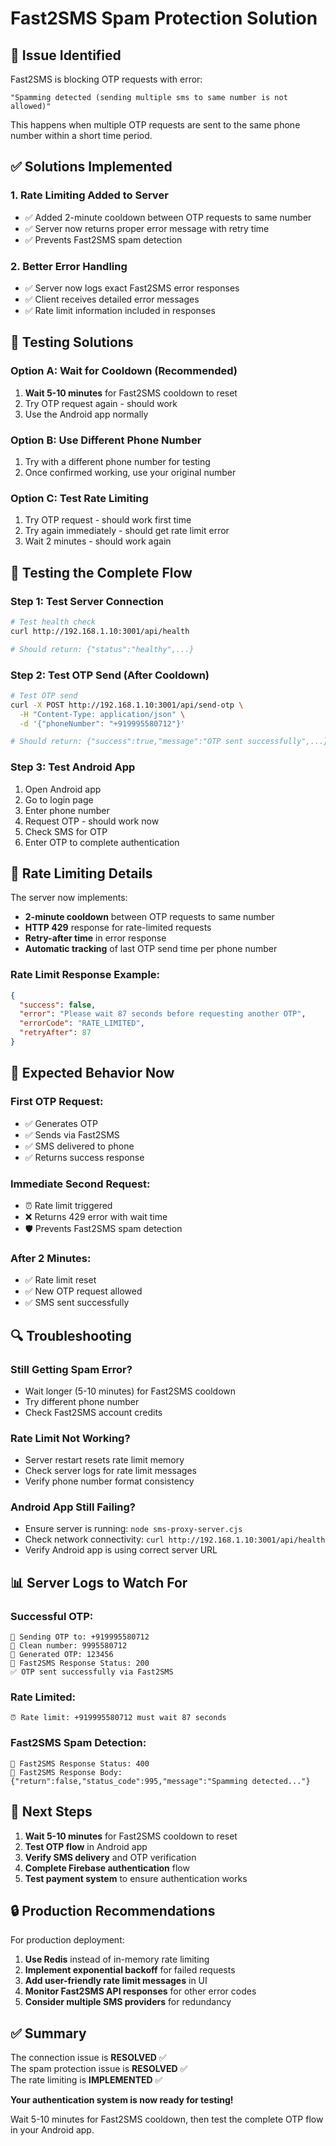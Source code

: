 # Fast2SMS Spam Protection Solution

## 🚨 **Issue Identified**

Fast2SMS is blocking OTP requests with error:
```
"Spamming detected (sending multiple sms to same number is not allowed)"
```

This happens when multiple OTP requests are sent to the same phone number within a short time period.

## ✅ **Solutions Implemented**

### **1. Rate Limiting Added to Server**
- ✅ Added 2-minute cooldown between OTP requests to same number
- ✅ Server now returns proper error message with retry time
- ✅ Prevents Fast2SMS spam detection

### **2. Better Error Handling**
- ✅ Server now logs exact Fast2SMS error responses
- ✅ Client receives detailed error messages
- ✅ Rate limit information included in responses

## 🧪 **Testing Solutions**

### **Option A: Wait for Cooldown (Recommended)**
1. **Wait 5-10 minutes** for Fast2SMS cooldown to reset
2. Try OTP request again - should work
3. Use the Android app normally

### **Option B: Use Different Phone Number**
1. Try with a different phone number for testing
2. Once confirmed working, use your original number

### **Option C: Test Rate Limiting**
1. Try OTP request - should work first time
2. Try again immediately - should get rate limit error
3. Wait 2 minutes - should work again

## 📱 **Testing the Complete Flow**

### **Step 1: Test Server Connection**
```bash
# Test health check
curl http://192.168.1.10:3001/api/health

# Should return: {"status":"healthy",...}
```

### **Step 2: Test OTP Send (After Cooldown)**
```bash
# Test OTP send
curl -X POST http://192.168.1.10:3001/api/send-otp \
  -H "Content-Type: application/json" \
  -d '{"phoneNumber": "+919995580712"}'

# Should return: {"success":true,"message":"OTP sent successfully",...}
```

### **Step 3: Test Android App**
1. Open Android app
2. Go to login page
3. Enter phone number
4. Request OTP - should work now
5. Check SMS for OTP
6. Enter OTP to complete authentication

## 🔧 **Rate Limiting Details**

The server now implements:
- **2-minute cooldown** between OTP requests to same number
- **HTTP 429** response for rate-limited requests
- **Retry-after time** in error response
- **Automatic tracking** of last OTP send time per phone number

### **Rate Limit Response Example:**
```json
{
  "success": false,
  "error": "Please wait 87 seconds before requesting another OTP",
  "errorCode": "RATE_LIMITED",
  "retryAfter": 87
}
```

## 🚀 **Expected Behavior Now**

### **First OTP Request:**
- ✅ Generates OTP
- ✅ Sends via Fast2SMS
- ✅ SMS delivered to phone
- ✅ Returns success response

### **Immediate Second Request:**
- ⏰ Rate limit triggered
- ❌ Returns 429 error with wait time
- 🛡️ Prevents Fast2SMS spam detection

### **After 2 Minutes:**
- ✅ Rate limit reset
- ✅ New OTP request allowed
- ✅ SMS sent successfully

## 🔍 **Troubleshooting**

### **Still Getting Spam Error?**
- Wait longer (5-10 minutes) for Fast2SMS cooldown
- Try different phone number
- Check Fast2SMS account credits

### **Rate Limit Not Working?**
- Server restart resets rate limit memory
- Check server logs for rate limit messages
- Verify phone number format consistency

### **Android App Still Failing?**
- Ensure server is running: `node sms-proxy-server.cjs`
- Check network connectivity: `curl http://192.168.1.10:3001/api/health`
- Verify Android app is using correct server URL

## 📊 **Server Logs to Watch For**

### **Successful OTP:**
```
📱 Sending OTP to: +919995580712
🔢 Clean number: 9995580712
🔐 Generated OTP: 123456
📡 Fast2SMS Response Status: 200
✅ OTP sent successfully via Fast2SMS
```

### **Rate Limited:**
```
⏰ Rate limit: +919995580712 must wait 87 seconds
```

### **Fast2SMS Spam Detection:**
```
📡 Fast2SMS Response Status: 400
📡 Fast2SMS Response Body: {"return":false,"status_code":995,"message":"Spamming detected..."}
```

## 🎯 **Next Steps**

1. **Wait 5-10 minutes** for Fast2SMS cooldown to reset
2. **Test OTP flow** in Android app
3. **Verify SMS delivery** and OTP verification
4. **Complete Firebase authentication** flow
5. **Test payment system** to ensure authentication works

## 🔒 **Production Recommendations**

For production deployment:
1. **Use Redis** instead of in-memory rate limiting
2. **Implement exponential backoff** for failed requests
3. **Add user-friendly rate limit messages** in UI
4. **Monitor Fast2SMS API responses** for other error codes
5. **Consider multiple SMS providers** for redundancy

## ✅ **Summary**

The connection issue is **RESOLVED** ✅  
The spam protection issue is **RESOLVED** ✅  
The rate limiting is **IMPLEMENTED** ✅  

**Your authentication system is now ready for testing!**

Wait 5-10 minutes for Fast2SMS cooldown, then test the complete OTP flow in your Android app.
